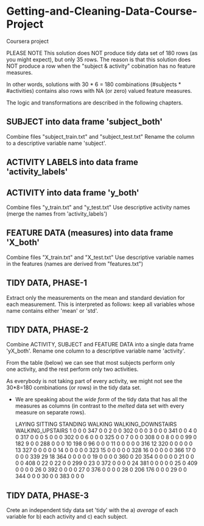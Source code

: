 # Getting-and-Cleaning-Data-Course-Project
Coursera project

PLEASE NOTE
This solution does NOT produce tidy data set of 180 rows (as you might expect),
but only 35 rows. The reason is that this solution does NOT produce 
a row when the "subject & activity" cobination has no feature measures.

In other words, solutions with 30 * 6 = 180 combinations (#subjects * #activities) 
contains also rows with NA (or zero) valued feature measures.



The logic and transformations are described in the following chapters.

## SUBJECT into data frame 'subject_both'
Combine files "subject_train.txt" and "subject_test.txt"
Rename the column to a descriptive variable name 'subject'.


## ACTIVITY LABELS into data frame 'activity_labels'


## ACTIVITY into data frame 'y_both'
Combine files "y_train.txt" and "y_test.txt"
Use descriptive activity names (merge the names from 'activity_labels')


## FEATURE DATA (measures) into data frame 'X_both'
Combine files "X_train.txt" and "X_test.txt"
Use descriptive variable names in the features (names are derived from "features.txt")


## TIDY DATA, PHASE-1
Extract only the measurements on the mean and standard deviation for each measurement.
This is interpreted as follows: keep all variables whose name contains either 'mean' or 'std'. 



## TIDY DATA, PHASE-2
Combine ACTIVITY, SUBJECT and FEATURE DATA into a single data frame 'yX_both'.
Rename one column to a descriptive variable name 'activity'.

From the table (below) we can see that most subjects perform only  
one activity, and the rest perform only two activities.

As everybody is not taking part of every activity, we might not see 
the 30*8=180 combinations (or rows) in the tidy data set.
  * We are speaking about the *wide form* of the tidy data that has 
    all the measures as columns (in contrast to the *melted* data set
    with every measure on separate rows).


     LAYING SITTING STANDING WALKING WALKING_DOWNSTAIRS WALKING_UPSTAIRS
  1       0       0        0     347                  0                0
  2       0       0      302       0                  0                0
  3       0       0        0     341                  0                0
  4       0       0      317       0                  0                0
  5       0       0        0     302                  0                0
  6       0       0        0     325                  0                0
  7       0       0        0     308                  0                0
  8       0       0        0      99                  0              182
  9       0       0      288       0                  0                0
  10    198       0       96       0                  0                0
  11      0       0        0       0                  0              316
  12    320       0        0       0                  0                0
  13    327       0        0       0                  0                0
  14      0       0        0       0                  0              323
  15      0       0        0       0                  0              328
  16      0       0        0       0                  0              366
  17      0       0        0       0                339               29
  18    364       0        0       0                  0                0
  19      0       0        0       0                360                0
  20    354       0        0       0                  0                0
  21      0       0        0       0                408                0
  22      0      22        0       0                299                0
  23      0     372        0       0                  0                0
  24    381       0        0       0                  0                0
  25      0     409        0       0                  0                0
  26      0     392        0       0                  0                0
  27      0     376        0       0                  0                0
  28      0     206      176       0                  0                0
  29      0       0      344       0                  0                0
  30      0       0      383       0                  0                0



## TIDY DATA, PHASE-3
Crete an independent tidy data set 'tidy' with the 
a) *average* of each variable for b) each activity and c) each subject.

